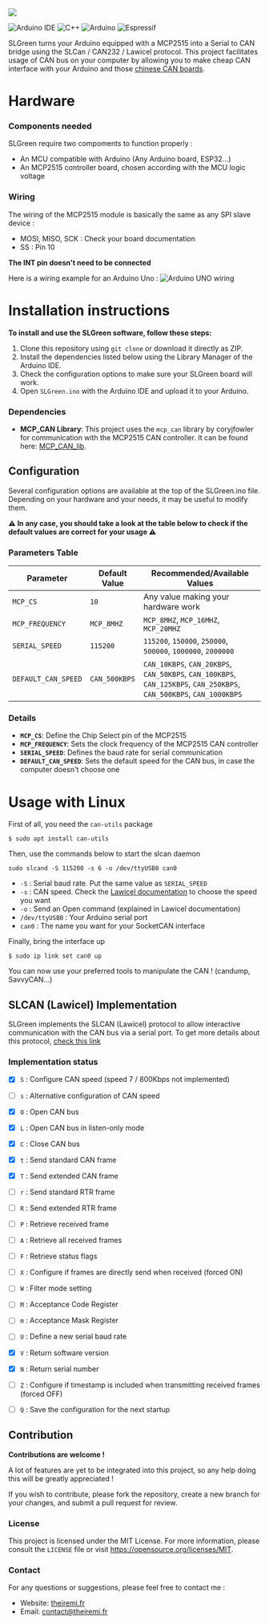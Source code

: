 <img src="https://cdn.theiremi.fr/images/slgreen/banner.png" />

![Arduino IDE](https://img.shields.io/badge/Arduino_IDE-00979D?style=for-the-badge&logo=arduino&logoColor=white)
![C++](https://img.shields.io/badge/C%2B%2B-00599C?style=for-the-badge&logo=c%2B%2B&logoColor=white)
![Arduino](https://img.shields.io/badge/-Arduino-00979D?style=for-the-badge&logo=Arduino&logoColor=white)
![Espressif](https://img.shields.io/badge/espressif-E7352C?style=for-the-badge&logo=espressif&logoColor=white)


SLGreen turns your Arduino equipped with a MCP2515 into a Serial to CAN bridge using the SLCan / CAN232 / Lawicel protocol.
This project facilitates usage of CAN bus on your computer by allowing you to make cheap CAN interface with your Arduino and those [chinese CAN boards](https://www.aliexpress.com/w/wholesale-MCP2515-arduino.html).

# Hardware

### Components needed
SLGreen require two compoments to function properly :
- An MCU compatible with Arduino (Any Arduino board, ESP32...)
- An MCP2515 controller board, chosen according with the MCU logic voltage

### Wiring

The wiring of the MCP2515 module is basically the same as any SPI slave device :
- MOSI, MISO, SCK : Check your board documentation
- SS : Pin 10

**The INT pin doesn't need to be connected**

Here is a wiring example for an Arduino Uno :
![Arduino UNO wiring](https://dimitarmk.com/wp-content/uploads/2016/12/wiringarduinomcp2515.png)


# Installation instructions
**To install and use the SLGreen software, follow these steps:**

1. Clone this repository using `git clone` or download it directly as ZIP.
2. Install the dependencies listed below using the Library Manager of the Arduino IDE.
3. Check the configuration options to make sure your SLGreen board will work.
3. Open `SLGreen.ino` with the Arduino IDE and upload it to your Arduino.


### Dependencies
- **MCP_CAN Library**: This project uses the `mcp_can` library by coryjfowler for communication with the MCP2515 CAN controller. It can be found here: [MCP_CAN_lib](https://github.com/coryjfowler/MCP_CAN_lib).


## Configuration
Several configuration options are available at the top of the SLGreen.ino file. Depending on your hardware and your needs, it may be useful to modify them.

**⚠ In any case, you should take a look at the table below to check if the default values are correct for your usage ⚠**

### Parameters Table

| Parameter           | Default Value     | Recommended/Available Values |
|---------------------|-------------------|------------------------------|
| `MCP_CS`            | `10`              | Any value making your hardware work |
| `MCP_FREQUENCY`     | `MCP_8MHZ`        | `MCP_8MHZ`, `MCP_16MHZ`, `MCP_20MHZ` |
| `SERIAL_SPEED`      | `115200`          | `115200`, `150000`, `250000`, `500000`, `1000000`, `2000000` |
| `DEFAULT_CAN_SPEED` | `CAN_500KBPS`     | `CAN_10KBPS`, `CAN_20KBPS`, `CAN_50KBPS`, `CAN_100KBPS`, `CAN_125KBPS`, `CAN_250KBPS`, `CAN_500KBPS`, `CAN_1000KBPS` |

### Details

- **`MCP_CS`**: Define the Chip Select pin of the MCP2515
- **`MCP_FREQUENCY`**: Sets the clock frequency of the MCP2515 CAN controller
- **`SERIAL_SPEED`**: Defines the baud rate for serial communication
- **`DEFAULT_CAN_SPEED`**: Sets the default speed for the CAN bus, in case the computer doesn't choose one


# Usage with Linux
First of all, you need the `can-utils` package

```
$ sudo apt install can-utils
```

Then, use the commands below to start the slcan daemon
```
sudo slcand -S 115200 -s 6 -o /dev/ttyUSB0 can0
```
- `-S` : Serial baud rate. Put the same value as `SERIAL_SPEED`
- `-s` : CAN speed. Check the [Lawicel documentation](https://www.canusb.com/docs/can232_v3.pdf) to choose the speed you want
- `-o` : Send an Open command (explained in Lawicel documentation)
- `/dev/ttyUSB0` : Your Arduino serial port
- `can0` : The name you want for your SocketCAN interface

Finally, bring the interface up
```
$ sudo ip link set can0 up
```

You can now use your preferred tools to manipulate the CAN ! (candump, SavvyCAN...)


## SLCAN (Lawicel) Implementation
SLGreen implements the SLCAN (Lawicel) protocol to allow interactive communication with the CAN bus via a serial port. To get more details about this protocol, [check this link](https://www.canusb.com/docs/can232_v3.pdf)

### Implementation status
- [x] `S` : Configure CAN speed (speed 7 / 800Kbps not implemented)
- [ ] `s` : Alternative configuration of CAN speed
- [x] `O` : Open CAN bus
- [x] `L` : Open CAN bus in listen-only mode
- [x] `C` : Close CAN bus
- [x] `t` : Send standard CAN frame
- [x] `T` : Send extended CAN frame
- [ ] `r` : Send standard RTR frame
- [ ] `R` : Send extended RTR frame
- [ ] `P` : Retrieve received frame
- [ ] `A` : Retrieve all received frames
- [ ] `F` : Retrieve status flags
- [ ] `X` : Configure if frames are directly send when received (forced ON)
- [ ] `W` : Filter mode setting
- [ ] `M` : Acceptance Code Register
- [ ] `m` : Acceptance Mask Register
- [ ] `U` : Define a new serial baud rate
- [x] `V` : Return software version
- [x] `N` : Return serial number
- [ ] `Z` : Configure if timestamp is included when transmitting received frames (forced OFF)
- [ ] `Q` : Save the configuration for the next startup



## Contribution
**Contributions are welcome !**

A lot of features are yet to be integrated into this project, so any help doing this will be greatly appreciated !

If you wish to contribute, please fork the repository, create a new branch for your changes, and submit a pull request for review.

### License
This project is licensed under the MIT License. For more information, please consult the `LICENSE` file or visit https://opensource.org/licenses/MIT.

### Contact
For any questions or suggestions, please feel free to contact me :
- Website: [theiremi.fr](https://www.theiremi.fr/#contact)
- Email: [contact@theiremi.fr](mailto:contact@theiremi.fr)